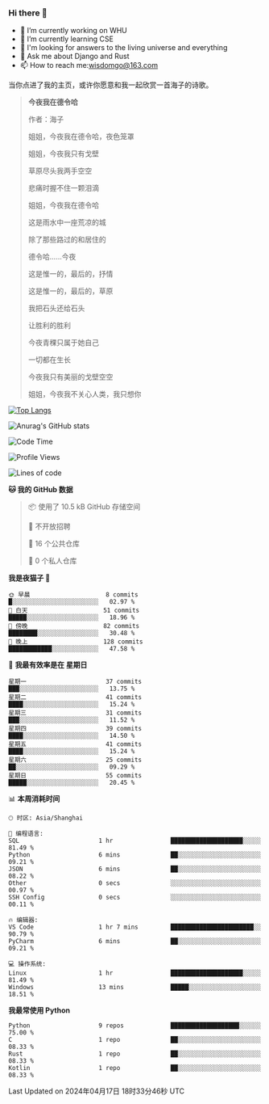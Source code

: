 ### Hi there 👋



- 🔭 I’m currently working on WHU
- 🌱 I’m currently learning CSE
- 🤔 I'm looking for answers to the living universe and everything
- 💬 Ask me about Django and Rust
- 📫 How to reach me:wisdomgo@163.com

当你点进了我的主页，或许你愿意和我一起欣赏一首海子的诗歌。

>**今夜我在德令哈**
>
>作者：海子
>
>姐姐，今夜我在德令哈，夜色笼罩
>
>姐姐，今夜我只有戈壁
>
>草原尽头我两手空空
>
>悲痛时握不住一颗泪滴
>
>姐姐，今夜我在德令哈
>
>这是雨水中一座荒凉的城
>
>除了那些路过的和居住的
>
>德令哈......今夜
>
>这是惟一的，最后的，抒情
>
>这是惟一的，最后的，草原
>
>我把石头还给石头
>
>让胜利的胜利
>
>今夜青稞只属于她自己
>
>一切都在生长
>
>今夜我只有美丽的戈壁空空
>
>姐姐，今夜我不关心人类，我只想你



[![Top Langs](https://github-readme-stats.vercel.app/api/top-langs/?username=wisdomgo&theme=onedark)](https://github.com/anuraghazra/github-readme-stats)

![Anurag's GitHub stats](https://github-readme-stats.vercel.app/api?username=wisdomgo&hide=contribs,stars&theme=synthwave)

<!--START_SECTION:waka-->
![Code Time](http://img.shields.io/badge/Code%20Time-138%20hrs%2052%20mins-blue)

![Profile Views](http://img.shields.io/badge/%E4%B8%AA%E4%BA%BA%E8%B5%84%E6%96%99%E8%A7%82%E7%9C%8B%E6%AC%A1%E6%95%B0-4-blue)

![Lines of code](https://img.shields.io/badge/%E4%BB%8E%E3%80%8CHello%20World%E3%80%8D%E8%B5%B7%E6%88%91%E5%B7%B2%E7%BB%8F%E5%86%99%E4%BA%86-46.2%20thousand%20%E8%A1%8C%E4%BB%A3%E7%A0%81-blue)

**🐱 我的 GitHub 数据** 

> 📦  使用了 10.5 kB GitHub 存储空间 
 > 
> 🚫 不开放招聘
 > 
> 📜 16 个公共仓库 
 > 
> 🔑 0 个私人仓库 
 > 
**我是夜猫子 🦉** 

```text
🌞 早晨                     8 commits           █░░░░░░░░░░░░░░░░░░░░░░░░   02.97 % 
🌆 白天                     51 commits          █████░░░░░░░░░░░░░░░░░░░░   18.96 % 
🌃 傍晚                     82 commits          ████████░░░░░░░░░░░░░░░░░   30.48 % 
🌙 晚上                     128 commits         ████████████░░░░░░░░░░░░░   47.58 % 
```
📅 **我最有效率是在 星期日** 

```text
星期一                      37 commits          ███░░░░░░░░░░░░░░░░░░░░░░   13.75 % 
星期二                      41 commits          ████░░░░░░░░░░░░░░░░░░░░░   15.24 % 
星期三                      31 commits          ███░░░░░░░░░░░░░░░░░░░░░░   11.52 % 
星期四                      39 commits          ████░░░░░░░░░░░░░░░░░░░░░   14.50 % 
星期五                      41 commits          ████░░░░░░░░░░░░░░░░░░░░░   15.24 % 
星期六                      25 commits          ██░░░░░░░░░░░░░░░░░░░░░░░   09.29 % 
星期日                      55 commits          █████░░░░░░░░░░░░░░░░░░░░   20.45 % 
```


📊 **本周消耗时间** 

```text
🕑︎ 时区: Asia/Shanghai

💬 编程语言: 
SQL                      1 hr                ████████████████████░░░░░   81.49 % 
Python                   6 mins              ██░░░░░░░░░░░░░░░░░░░░░░░   09.21 % 
JSON                     6 mins              ██░░░░░░░░░░░░░░░░░░░░░░░   08.22 % 
Other                    0 secs              ░░░░░░░░░░░░░░░░░░░░░░░░░   00.97 % 
SSH Config               0 secs              ░░░░░░░░░░░░░░░░░░░░░░░░░   00.11 % 

🔥 编辑器: 
VS Code                  1 hr 7 mins         ███████████████████████░░   90.79 % 
PyCharm                  6 mins              ██░░░░░░░░░░░░░░░░░░░░░░░   09.21 % 

💻 操作系统: 
Linux                    1 hr                ████████████████████░░░░░   81.49 % 
Windows                  13 mins             █████░░░░░░░░░░░░░░░░░░░░   18.51 % 
```

**我最常使用 Python** 

```text
Python                   9 repos             ███████████████████░░░░░░   75.00 % 
C                        1 repo              ██░░░░░░░░░░░░░░░░░░░░░░░   08.33 % 
Rust                     1 repo              ██░░░░░░░░░░░░░░░░░░░░░░░   08.33 % 
Kotlin                   1 repo              ██░░░░░░░░░░░░░░░░░░░░░░░   08.33 % 
```




 Last Updated on 2024年04月17日 18时33分46秒 UTC
<!--END_SECTION:waka-->
